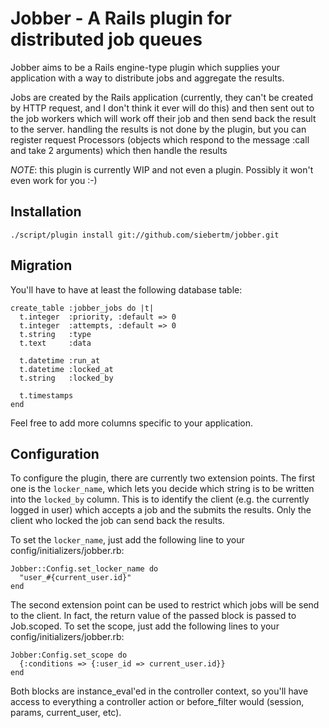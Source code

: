 Jobber - A Rails plugin for distributed job queues
==================================================

Jobber aims to be a Rails engine-type plugin which supplies your application with a way to distribute jobs and aggregate the results.

Jobs are created by the Rails application (currently, they can't be created by HTTP request, and I don't think it ever will do this) and then sent out
to the job workers which will work off their job and then send back the result to the server.  handling the results is not done by the plugin, but you
can register request Processors (objects which respond to the message :call and take 2 arguments) which then handle the results

*NOTE*: this plugin is currently WIP and not even a plugin. Possibly it won't even work for you :-)


Installation
------------

    ./script/plugin install git://github.com/siebertm/jobber.git

Migration
---------

You'll have to have at least the following database table:

    create_table :jobber_jobs do |t|
      t.integer  :priority, :default => 0
      t.integer  :attempts, :default => 0
      t.string   :type
      t.text     :data

      t.datetime :run_at
      t.datetime :locked_at
      t.string   :locked_by

      t.timestamps
    end

Feel free to add more columns specific to your application.


Configuration
-------------

To configure the plugin, there are currently two extension points. The first one is the ``locker_name``, which lets you decide which string is to be
written into the ``locked_by`` column. This is to identify the client (e.g. the currently logged in user) which accepts a job and the submits the
results. Only the client who locked the job can send back the results.

To set the ``locker_name``, just add the following line to your config/initializers/jobber.rb:

    Jobber::Config.set_locker_name do
      "user_#{current_user.id}"
    end

The second extension point can be used to restrict which jobs will be send to the client. In fact, the return value of the passed block is passed to
Job.scoped. To set the scope, just add the following lines to your config/initializers/jobber.rb:

    Jobber:Config.set_scope do
      {:conditions => {:user_id => current_user.id}}
    end

Both blocks are instance\_eval'ed in the controller context, so you'll have access to everything a controller action or before\_filter would (session,
params, current\_user, etc).


